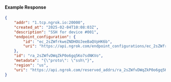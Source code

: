 <!-- Code generated for API Clients. DO NOT EDIT. -->

#### Example Response

```json
{
	"addr": "1.tcp.ngrok.io:20000",
	"created_at": "2025-02-04T10:08:03Z",
	"description": "SSH for device #001",
	"endpoint_configuration": {
		"id": "ec_2sZWfrkweZNDHOUJeeBaQVpHK6b",
		"uri": "https://api.ngrok.com/endpoint_configurations/ec_2sZWfrkweZNDHOUJeeBaQVpHK6b"
	},
	"id": "ra_2sZWfvDWqZkP0o6gq5Ko7sdNKVo",
	"metadata": "{\"proto\": \"ssh\"}",
	"region": "us",
	"uri": "https://api.ngrok.com/reserved_addrs/ra_2sZWfvDWqZkP0o6gq5Ko7sdNKVo"
}
```
